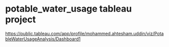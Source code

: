 # potable_water_usage tableau project
https://public.tableau.com/app/profile/mohammed.ahtesham.uddin/viz/PotableWaterUsageAnalysis/Dashboard1
